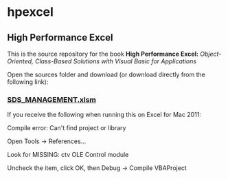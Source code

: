 # hpexcel
## High Performance Excel

This is the source repository for the book **High Performance Excel:** *Object-Oriented, Class-Based Solutions with Visual Basic for Applications*

Open the sources folder and download (or download directly from the following link):

### [SDS_MANAGEMENT.xlsm](https://github.com/kratner/hpexcel/blob/master/sources/SDS_MANAGEMENT.xlsm)

If you receive the following when running this on Excel for Mac 2011:

Compile error:
Can't find project or library

Open Tools -> References...

Look for MISSING: ctv OLE Control module

Uncheck the item, click OK, then Debug -> Compile VBAProject

